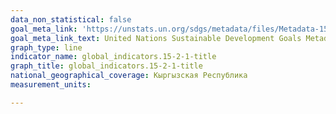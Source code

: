 ```yaml
---
data_non_statistical: false
goal_meta_link: 'https://unstats.un.org/sdgs/metadata/files/Metadata-15-02-01.pdf '
goal_meta_link_text: United Nations Sustainable Development Goals Metadata (PDF 756 KB)
graph_type: line
indicator_name: global_indicators.15-2-1-title
graph_title: global_indicators.15-2-1-title
national_geographical_coverage: Кыргызская Республика
measurement_units: 

---
```

